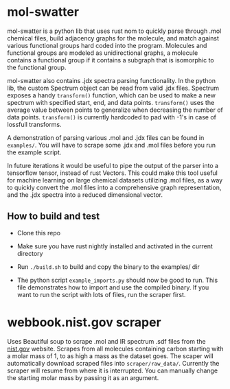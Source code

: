 # mol-swatter


mol-swatter is a python lib that uses rust nom to quickly parse through .mol chemical files, build adjacency graphs for the molecule, and match against various functional groups hard coded into the program. Molecules and functional groups are modeled as unidirectional graphs, a molecule contains a functional group if it contains a subgraph that is isomorphic to the functional group. 

mol-swatter also contains .jdx spectra parsing functionality. In the python lib, the custom Spectrum object can be read from valid .jdx files. Spectrum exposes a handy ```transform()``` function, which can be used to make a new spectrum with specified start, end, and data points. ```transform()``` uses the average value between points to generalize when decreasing the number of data points. ```transform()``` is currently hardcoded to pad with -1's in case of lossfull transforms. 

A demonstration of parsing various .mol and .jdx files can be found in ```examples/```. You will have to scrape some .jdx and .mol files before you run the example script. 

In future iterations it would be useful to pipe the output of the parser into a tensorflow tensor, instead of rust Vectors. This could make this tool useful for machine learning on large chemical datasets utilizing .mol files, as a way to quickly convert the .mol files into a comprehensive graph representation, and the .jdx spectra into a reduced dimensional vector.

## How to build and test


- Clone this repo

- Make sure you have rust nightly installed and activated in the current directory

- Run ```./build.sh``` to build and copy the binary to the examples/ dir

- The python script ```example_imports.py``` should now be good to run. This file demonstrates how to import and use the compiled binary. If you want to run the script with lots of files, run the scraper first.



# webbook.nist.gov scraper


Uses Beautiful soup to scrape .mol and IR spectrum .sdf files from the [nist.gov](https://webbook.nist.gov/cgi/cbook.cgi?Value=10%2C1&VType=MW&Formula=&) website. Scrapes from all molecules containing carbon starting with a molar mass of 1, to as high a mass as the dataset goes. The scaper will automatically download scraped files into ```scraper/raw_data/```. Currently the scraper will resume from where it is interrupted. You can manually change the starting molar mass by passing it as an argument.

